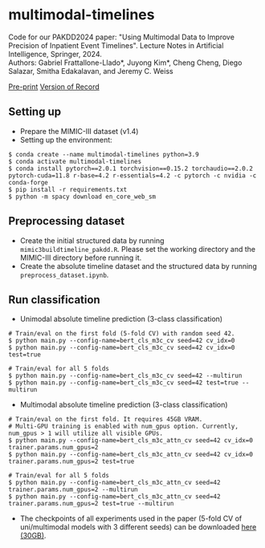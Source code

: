 # multimodal-timelines

Code for our PAKDD2024 paper: "Using Multimodal Data to Improve Precision of Inpatient Event Timelines". Lecture Notes in Artificial Intelligence, Springer, 2024.  
Authors: Gabriel Frattallone-Llado\*, Juyong Kim\*, Cheng Cheng, Diego Salazar, Smitha Edakalavan, and Jeremy C. Weiss

[Pre-print](https://github.com/jcweiss2/multimodal-timelines/blob/raw/PAKDD_2024___Multimodal_Event_Timelines_Preprint.pdf)
[Version of Record](https://link.springer.com/chapter/10.1007/978-981-97-2238-9_25)

## Setting up

- Prepare the MIMIC-III dataset (v1.4)
- Setting up the environment:
```
$ conda create --name multimodal-timelines python=3.9
$ conda activate multimodal-timelines
$ conda install pytorch==2.0.1 torchvision==0.15.2 torchaudio==2.0.2 pytorch-cuda=11.8 r-base=4.2 r-essentials=4.2 -c pytorch -c nvidia -c conda-forge
$ pip install -r requirements.txt
$ python -m spacy download en_core_web_sm
```

## Preprocessing dataset

- Create the initial structured data by running `mimic3buildtimeline_pakdd.R`. Please set the working directory and the MIMIC-III directory before running it.
- Create the absolute timeline dataset and the structured data by running `preprocess_dataset.ipynb`.

## Run classification

- Unimodal absolute timeline prediction (3-class classification)
```
# Train/eval on the first fold (5-fold CV) with random seed 42.
$ python main.py --config-name=bert_cls_m3c_cv seed=42 cv_idx=0
$ python main.py --config-name=bert_cls_m3c_cv seed=42 cv_idx=0 test=true

# Train/eval for all 5 folds
$ python main.py --config-name=bert_cls_m3c_cv seed=42 --multirun
$ python main.py --config-name=bert_cls_m3c_cv seed=42 test=true --multirun
```
- Multimodal absolute timeline prediction (3-class classification)
```
# Train/eval on the first fold. It requires 45GB VRAM.
# Multi-GPU training is enabled with num_gpus option. Currently, num_gpus > 1 will utilize all visible GPUs.
$ python main.py --config-name=bert_cls_m3c_attn_cv seed=42 cv_idx=0 trainer.params.num_gpus=2
$ python main.py --config-name=bert_cls_m3c_attn_cv seed=42 cv_idx=0 trainer.params.num_gpus=2 test=true

# Train/eval for all 5 folds
$ python main.py --config-name=bert_cls_m3c_attn_cv seed=42 trainer.params.num_gpus=2 --multirun
$ python main.py --config-name=bert_cls_m3c_attn_cv seed=42 trainer.params.num_gpus=2 test=true --multirun
```
- The checkpoints of all experiments used in the paper (5-fold CV of uni/multimodal models with 3 different seeds) can be downloaded [here (30GB)](https://drive.google.com/file/d/1SPlVZdqfy8I44EWhLRMFxC_eukpmNKnH/view?usp=drive_link).
